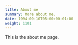 ```yaml
---
title: About me
summary: More about me.
date: 1994-09-10T05:00:00-01:00
weight: 1101
---
```


This is the about me page.
